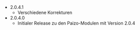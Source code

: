 - 2.0.4.1
    - Verschiedene Korrekturen
- 2.0.4.0
    - Initialer Release zu den Paizo-Modulen mit Version 2.0.4
